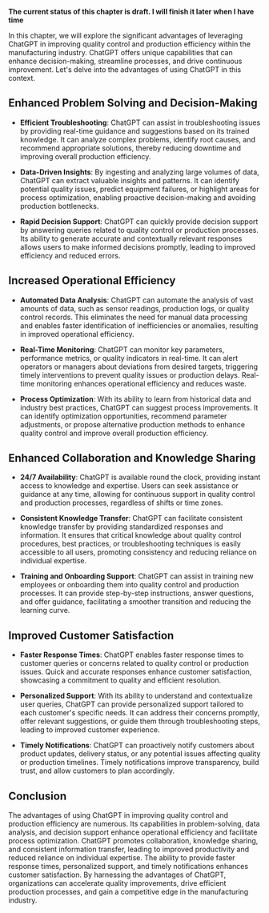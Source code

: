 **The current status of this chapter is draft. I will finish it later when I have time**

In this chapter, we will explore the significant advantages of leveraging ChatGPT in improving quality control and production efficiency within the manufacturing industry. ChatGPT offers unique capabilities that can enhance decision-making, streamline processes, and drive continuous improvement. Let's delve into the advantages of using ChatGPT in this context.

Enhanced Problem Solving and Decision-Making
--------------------------------------------

* **Efficient Troubleshooting**: ChatGPT can assist in troubleshooting issues by providing real-time guidance and suggestions based on its trained knowledge. It can analyze complex problems, identify root causes, and recommend appropriate solutions, thereby reducing downtime and improving overall production efficiency.

* **Data-Driven Insights**: By ingesting and analyzing large volumes of data, ChatGPT can extract valuable insights and patterns. It can identify potential quality issues, predict equipment failures, or highlight areas for process optimization, enabling proactive decision-making and avoiding production bottlenecks.

* **Rapid Decision Support**: ChatGPT can quickly provide decision support by answering queries related to quality control or production processes. Its ability to generate accurate and contextually relevant responses allows users to make informed decisions promptly, leading to improved efficiency and reduced errors.

Increased Operational Efficiency
--------------------------------

* **Automated Data Analysis**: ChatGPT can automate the analysis of vast amounts of data, such as sensor readings, production logs, or quality control records. This eliminates the need for manual data processing and enables faster identification of inefficiencies or anomalies, resulting in improved operational efficiency.

* **Real-Time Monitoring**: ChatGPT can monitor key parameters, performance metrics, or quality indicators in real-time. It can alert operators or managers about deviations from desired targets, triggering timely interventions to prevent quality issues or production delays. Real-time monitoring enhances operational efficiency and reduces waste.

* **Process Optimization**: With its ability to learn from historical data and industry best practices, ChatGPT can suggest process improvements. It can identify optimization opportunities, recommend parameter adjustments, or propose alternative production methods to enhance quality control and improve overall production efficiency.

Enhanced Collaboration and Knowledge Sharing
--------------------------------------------

* **24/7 Availability**: ChatGPT is available round the clock, providing instant access to knowledge and expertise. Users can seek assistance or guidance at any time, allowing for continuous support in quality control and production processes, regardless of shifts or time zones.

* **Consistent Knowledge Transfer**: ChatGPT can facilitate consistent knowledge transfer by providing standardized responses and information. It ensures that critical knowledge about quality control procedures, best practices, or troubleshooting techniques is easily accessible to all users, promoting consistency and reducing reliance on individual expertise.

* **Training and Onboarding Support**: ChatGPT can assist in training new employees or onboarding them into quality control and production processes. It can provide step-by-step instructions, answer questions, and offer guidance, facilitating a smoother transition and reducing the learning curve.

Improved Customer Satisfaction
------------------------------

* **Faster Response Times**: ChatGPT enables faster response times to customer queries or concerns related to quality control or production issues. Quick and accurate responses enhance customer satisfaction, showcasing a commitment to quality and efficient resolution.

* **Personalized Support**: With its ability to understand and contextualize user queries, ChatGPT can provide personalized support tailored to each customer's specific needs. It can address their concerns promptly, offer relevant suggestions, or guide them through troubleshooting steps, leading to improved customer experience.

* **Timely Notifications**: ChatGPT can proactively notify customers about product updates, delivery status, or any potential issues affecting quality or production timelines. Timely notifications improve transparency, build trust, and allow customers to plan accordingly.

Conclusion
----------

The advantages of using ChatGPT in improving quality control and production efficiency are numerous. Its capabilities in problem-solving, data analysis, and decision support enhance operational efficiency and facilitate process optimization. ChatGPT promotes collaboration, knowledge sharing, and consistent information transfer, leading to improved productivity and reduced reliance on individual expertise. The ability to provide faster response times, personalized support, and timely notifications enhances customer satisfaction. By harnessing the advantages of ChatGPT, organizations can accelerate quality improvements, drive efficient production processes, and gain a competitive edge in the manufacturing industry.
